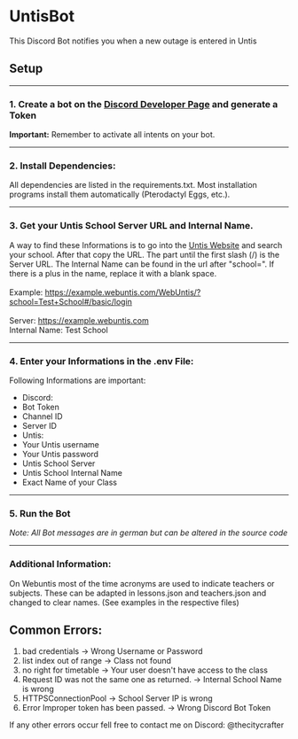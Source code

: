 # UntisBot
This Discord Bot notifies you when a new outage is entered in Untis
## Setup
****
### 1. Create a bot on the [Discord Developer Page](https://discord.dev) and generate a Token
**Important:** Remember to activate all intents on your bot.
****
### 2. Install Dependencies:
 All dependencies are listed in the requirements.txt. Most installation programs install them automatically (Pterodactyl Eggs, etc.).
****
### 3. Get your Untis School Server URL and Internal Name. <br>
A way to find these Informations is to go into the [Untis Website](https://webuntis.com) and search your school. After that copy the URL. The part until the first slash (/) is the Server URL. The Internal Name can be found in the url after "school=". If there is a plus in the name, replace it with a blank space. <br><br>
Example: https://example.webuntis.com/WebUntis/?school=Test+School#/basic/login <br><br>
Server:  https://example.webuntis.com <br>
Internal Name: Test School
****
### 4. Enter your Informations in the .env File:
   Following Informations are important:
   <br> 
   - Discord:
   - Bot Token
   - Channel ID
   - Server ID
   - Untis:
   - Your Untis username
   - Your Untis password
   - Untis School Server
   - Untis School Internal Name
   - Exact Name of your Class
****
### 5. Run the Bot

_Note: All Bot messages are in german but can be altered in the source code_

****
### Additional Information:
On Webuntis most of the time acronyms are used to indicate teachers or subjects. These can be adapted in lessons.json and teachers.json and changed to clear names. (See examples in the respective files)


## Common Errors:
1. bad credentials -> Wrong Username or Password
2. list index out of range -> Class not found
3. no right for timetable -> Your user doesn't have access to the class 
4. Request ID was not the same one as returned. -> Internal School Name is wrong
5. HTTPSConnectionPool -> School Server IP is wrong
6. Error Improper token has been passed. -> Wrong Discord Bot Token
<p>
If any other errors occur fell free to contact me on Discord: @thecitycrafter